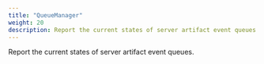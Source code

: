 ```yaml
---
title: "QueueManager"
weight: 20
description: Report the current states of server artifact event queues.
---
```


Report the current states of server artifact event queues.
